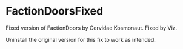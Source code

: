 # FactionDoorsFixed
Fixed version of FactionDoors by Cervidae Kosmonaut. Fixed by Viz.

Uninstall the original version for this fix to work as intended.

